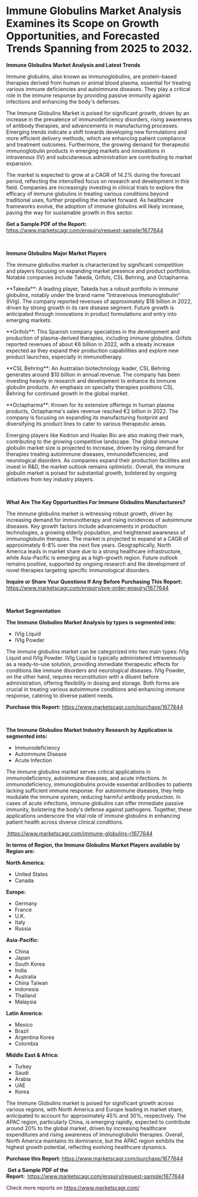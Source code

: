 <p><h1>Immune Globulins Market Analysis Examines its Scope on Growth Opportunities, and Forecasted Trends Spanning from 2025 to 2032.</h1></p><p><strong>Immune Globulins Market Analysis and Latest Trends</strong></p>
<p><p>Immune globulins, also known as immunoglobulins, are protein-based therapies derived from human or animal blood plasma, essential for treating various immune deficiencies and autoimmune diseases. They play a critical role in the immune response by providing passive immunity against infections and enhancing the body's defenses.</p><p>The Immune Globulins Market is poised for significant growth, driven by an increase in the prevalence of immunodeficiency disorders, rising awareness of antibody therapies, and advancements in manufacturing processes. Emerging trends indicate a shift towards developing new formulations and more efficient delivery methods, which are enhancing patient compliance and treatment outcomes. Furthermore, the growing demand for therapeutic immunoglobulin products in emerging markets and innovations in intravenous (IV) and subcutaneous administration are contributing to market expansion.</p><p>The market is expected to grow at a CAGR of 14.2% during the forecast period, reflecting the intensified focus on research and development in this field. Companies are increasingly investing in clinical trials to explore the efficacy of immune globulins in treating various conditions beyond traditional uses, further propelling the market forward. As healthcare frameworks evolve, the adoption of immune globulins will likely increase, paving the way for sustainable growth in this sector.</p></p>
<p><strong>Get a Sample PDF of the Report:&nbsp;</strong> <a href="https://www.marketscagr.com/enquiry/request-sample/1677644?utm_campaign=2468&utm_medium=2&utm_source=Github&utm_content=ia&utm_term=08032025&utm_id=immune-globulins">https://www.marketscagr.com/enquiry/request-sample/1677644</a></p>
<p>&nbsp;</p>
<p><strong>Immune Globulins Major Market Players</strong></p>
<p><p>The immune globulins market is characterized by significant competition and players focusing on expanding market presence and product portfolios. Notable companies include Takeda, Grifols, CSL Behring, and Octapharma.</p><p>**Takeda**: A leading player, Takeda has a robust portfolio in immune globulins, notably under the brand name "Intravenous Immunoglobulin" (IVIg). The company reported revenues of approximately $18 billion in 2022, driven by strong growth in its rare disease segment. Future growth is anticipated through innovations in product formulations and entry into emerging markets.</p><p>**Grifols**: This Spanish company specializes in the development and production of plasma-derived therapies, including immune globulins. Grifols reported revenues of about €6 billion in 2022, with a steady increase expected as they expand their production capabilities and explore new product launches, especially in immunotherapy.</p><p>**CSL Behring**: An Australian biotechnology leader, CSL Behring generates around $10 billion in annual revenue. The company has been investing heavily in research and development to enhance its immune globulin products. An emphasis on specialty therapies positions CSL Behring for continued growth in the global market.</p><p>**Octapharma**: Known for its extensive offerings in human plasma products, Octapharma's sales revenue reached €2 billion in 2022. The company is focusing on expanding its manufacturing footprint and diversifying its product lines to cater to various therapeutic areas.</p><p>Emerging players like Kedrion and Hualan Bio are also making their mark, contributing to the growing competitive landscape. The global immune globulin market size is projected to increase, driven by rising demand for therapies treating autoimmune diseases, immunodeficiencies, and neurological disorders. As companies expand their production facilities and invest in R&D, the market outlook remains optimistic. Overall, the immune globulin market is poised for substantial growth, bolstered by ongoing initiatives from key industry players.</p></p>
<p>&nbsp;</p>
<p><strong>What Are The Key Opportunities For Immune Globulins Manufacturers?</strong></p>
<p><p>The immune globulins market is witnessing robust growth, driven by increasing demand for immunotherapy and rising incidences of autoimmune diseases. Key growth factors include advancements in production technologies, a growing elderly population, and heightened awareness of immunoglobulin therapies. The market is projected to expand at a CAGR of approximately 6-8% over the next five years. Geographically, North America leads in market share due to a strong healthcare infrastructure, while Asia-Pacific is emerging as a high-growth region. Future outlook remains positive, supported by ongoing research and the development of novel therapies targeting specific immunological disorders.</p></p>
<p><strong>Inquire or Share Your Questions If Any Before Purchasing This Report:</strong> <a href="https://www.marketscagr.com/enquiry/pre-order-enquiry/1677644?utm_campaign=2468&utm_medium=2&utm_source=Github&utm_content=ia&utm_term=08032025&utm_id=immune-globulins">https://www.marketscagr.com/enquiry/pre-order-enquiry/1677644</a></p>
<p>&nbsp;</p>
<p><strong>Market Segmentation</strong></p>
<p><strong>The Immune Globulins Market Analysis by types is segmented into:</strong></p>
<p><ul><li>IVIg Liquid</li><li>IVIg Powder</li></ul></p>
<p><p>The immune globulins market can be categorized into two main types: IVIg Liquid and IVIg Powder. IVIg Liquid is typically administered intravenously as a ready-to-use solution, providing immediate therapeutic effects for conditions like immune disorders and neurological diseases. IVIg Powder, on the other hand, requires reconstitution with a diluent before administration, offering flexibility in dosing and storage. Both forms are crucial in treating various autoimmune conditions and enhancing immune response, catering to diverse patient needs.</p></p>
<p><strong>Purchase this Report:&nbsp;</strong><a href="https://www.marketscagr.com/purchase/1677644?utm_campaign=2468&utm_medium=2&utm_source=Github&utm_content=ia&utm_term=08032025&utm_id=immune-globulins">https://www.marketscagr.com/purchase/1677644</a></p>
<p>&nbsp;</p>
<p><strong>The Immune Globulins Market Industry Research by Application is segmented into:</strong></p>
<p><ul><li>Immunodeficiency</li><li>Autoimmune Disease</li><li>Acute Infection</li></ul></p>
<p><p>The immune globulins market serves critical applications in immunodeficiency, autoimmune diseases, and acute infections. In immunodeficiency, immunoglobulins provide essential antibodies to patients lacking sufficient immune response. For autoimmune diseases, they help modulate the immune system, reducing harmful antibody production. In cases of acute infections, immune globulins can offer immediate passive immunity, bolstering the body's defense against pathogens. Together, these applications underscore the vital role of immune globulins in enhancing patient health across diverse clinical conditions.</p></p>
<p><a href="https://www.marketscagr.com/immune-globulins-r1677644?utm_campaign=2468&utm_medium=2&utm_source=Github&utm_content=ia&utm_term=08032025&utm_id=immune-globulins">&nbsp;https://www.marketscagr.com/immune-globulins-r1677644</a></p>
<p><strong>In terms of Region, the Immune Globulins Market Players available by Region are:</strong></p>
<p>
    <p> <strong> North America: </strong>
        <ul>
            <li>United States</li>
            <li>Canada</li>
        </ul>
        </p> 
    <p> <strong> Europe: </strong>
        <ul>
            <li>Germany</li>
            <li>France</li>
            <li>U.K.</li>
            <li>Italy</li>
            <li>Russia</li>
        </ul>
        </p> 
    <p> <strong> Asia-Pacific: </strong>
        <ul>
            <li>China</li>
            <li>Japan</li>
            <li>South Korea</li>
            <li>India</li>
            <li>Australia</li>
            <li>China Taiwan</li>
            <li>Indonesia</li>
            <li>Thailand</li>
            <li>Malaysia</li>
        </ul>
        </p> 
    <p> <strong> Latin America: </strong>
        <ul>
            <li>Mexico</li>
            <li>Brazil</li>
            <li>Argentina Korea</li>
            <li>Colombia</li>
        </ul>
        </p> 
    <p> <strong> Middle East & Africa: </strong>
        <ul>
            <li>Turkey</li>
            <li>Saudi</li>
            <li>Arabia</li>
            <li>UAE</li>
            <li>Korea</li>
        </ul>
    </p>
    </p>
<p><p>The Immune Globulins market is poised for significant growth across various regions, with North America and Europe leading in market share, anticipated to account for approximately 45% and 30%, respectively. The APAC region, particularly China, is emerging rapidly, expected to contribute around 20% to the global market, driven by increasing healthcare expenditures and rising awareness of immunoglobulin therapies. Overall, North America maintains its dominance, but the APAC region exhibits the highest growth potential, reflecting evolving healthcare dynamics.</p></p>
<p><strong>Purchase this Report: </strong><a href="https://www.marketscagr.com/purchase/1677644?utm_campaign=2468&utm_medium=2&utm_source=Github&utm_content=ia&utm_term=08032025&utm_id=immune-globulins">https://www.marketscagr.com/purchase/1677644</a></p>
<p>&nbsp;<strong>Get a Sample PDF of the Report:&nbsp;&nbsp;</strong><a href="https://www.marketscagr.com/enquiry/request-sample/1677644?utm_campaign=2468&utm_medium=2&utm_source=Github&utm_content=ia&utm_term=08032025&utm_id=immune-globulins">https://www.marketscagr.com/enquiry/request-sample/1677644</a></p>
<p><strong></strong></p>
<p>Check more reports on <a href="https://www.marketscagr.com/?utm_campaign=2468&utm_medium=2&utm_source=Github&utm_content=ia&utm_term=08032025&utm_id=immune-globulins">https://www.marketscagr.com/</a></p>